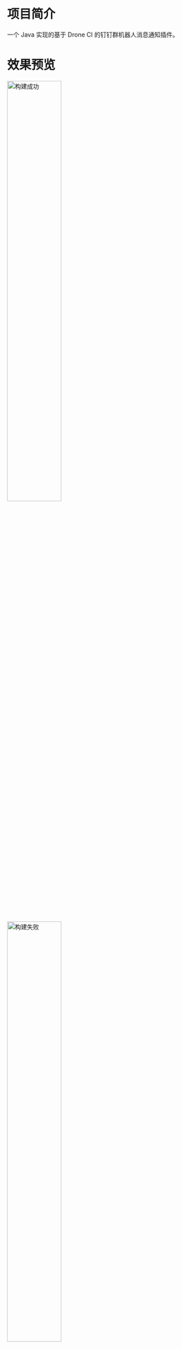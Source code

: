 # 项目简介

一个 Java 实现的基于 Drone CI 的钉钉群机器人消息通知插件。


# 效果预览
<img src="http://www.jpldx.com:2020/dingtalk-success.png" alt="构建成功" width = "50%" height = "50%" />
<img src="http://www.jpldx.com:2020/dingtalk-failure.png" alt="构建失败" width = "50%" height = "50%" />


# 使用方法
你可以在 Drone CI 的 pipeline 文件里通过如下配置使用它：
```yaml
steps:
  - name: dingtalk
    pull: if-not-exists
    image: jpldx/drone-plugin-dingtalk-message
    settings:
      access_token: ${your_access_token}
    when:
      status:
        - failure
        - success
```

# 注意
- 暂时只支持钉钉群机器人 `markdown` 消息类型。
- 暂不支持钉钉群机器人安全设置中的 `自定义关键词` 和 `加签` 方式。
- Docker 镜像不够轻量，后续考虑使用 Go 实现。
- 暂不支持参数自定义，如：通知标题、字体颜色、LOGO等。